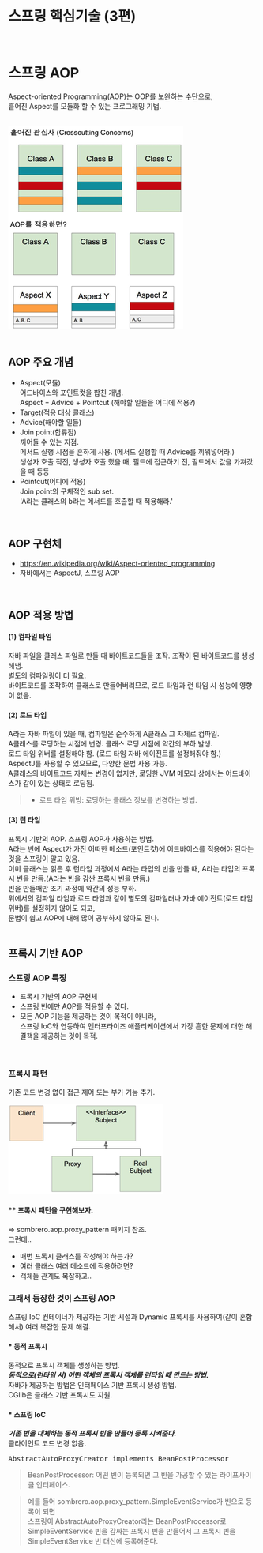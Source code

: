# 스프링 핵심기술 (3편)
<br/>

# 스프링 AOP
Aspect-oriented Programming(AOP)는 OOP를 보완하는 수단으로, <br/>
흩어진 Aspect를 모듈화 할 수 있는 프로그래밍 기법. <br/>
<br/>

![aop](./images/aop.png)<br/>
<br/>

## AOP 주요 개념
- Aspect(모듈)<br/>
어드바이스와 포인트컷을 합친 개념.<br/>
Aspect = Advice + Pointcut (해야할 일들을 어디에 적용?)<br/>
- Target(적용 대상 클래스)<br/>
- Advice(해야할 일들)<br/>
- Join point(합류점)<br/>
끼어들 수 있는 지점.<br/>
메서드 실행 시점을 흔하게 사용. (메서드 실행할 때 Advice를 끼워넣어라.)<br/>
생성자 호출 직전, 생성자 호출 했을 때, 필드에 접근하기 전, 필드에서 값을 가져갔을 때 등등<br/>
- Pointcut(어디에 적용)<br/>
Join point의 구체적인 sub set.<br/>
'A라는 클래스의 b라는 메서드를 호출할 때 적용해라.'<br/>
<br/>

## AOP 구현체
- https://en.wikipedia.org/wiki/Aspect-oriented_programming <br/>
- 자바에서는 AspectJ, 스프링 AOP <br/>
<br/>

## AOP 적용 방법
#### (1) 컴파일 타임<br/>
자바 파일을 클래스 파일로 만들 때 바이트코드들을 조작. 조작이 된 바이트코드를 생성해냄.<br/>
별도의 컴파일링이 더 필요.<br/>
바이트코드를 조작하여 클래스로 만들어버리므로, 로드 타임과 런 타임 시 성능에 영향이 없음.<br/>
#### (2) 로드 타임<br/>
A라는 자바 파일이 있을 때, 컴파일은 순수하게 A클래스 그 자체로 컴파일.<br/>
A클래스를 로딩하는 시점에 변경. 클래스 로딩 시점에 약간의 부하 발생. <br/>
로드 타임 위버를 설정해야 함. (로드 타임 자바 에이전트를 설정해줘야 함.)<br/>
AspectJ를 사용할 수 있으므로, 다양한 문법 사용 가능. <br/>
A클래스의 바이트코드 자체는 변경이 없지만, 로딩한 JVM 메모리 상에서는 어드바이스가 같이 있는 상태로 로딩됨.<br/>
> * 로드 타임 위빙: 로딩하는 클래스 정보를 변경하는 방법.

#### (3) 런 타임<br/>
프록시 기반의 AOP. 스프링 AOP가 사용하는 방법. <br/>
A라는 빈에 Aspect가 가진 어떠한 메소드(포인트컷)에 어드바이스를 적용해야 된다는 것을 스프링이 알고 있음. <br/>
이미 클래스는 읽은 후 런타임 과정에서 A라는 타입의 빈을 만들 때, A라는 타입의 프록시 빈을 만듬.(A라는 빈을 감싼 프록시 빈을 만듬.) <br/>
빈을 만들때만 초기 과정에 약간의 성능 부하. <br/>
위에서의 컴파일 타임과 로드 타임과 같이 별도의 컴파일러나 자바 에이전트(로드 타임 위버)를 설정하지 않아도 되고, <br/>
문법이 쉽고 AOP에 대해 많이 공부하지 않아도 된다. <br/>
<br/>

## 프록시 기반 AOP
### 스프링 AOP 특징
- 프록시 기반의 AOP 구현체 <br/>
- 스프링 빈에만 AOP를 적용할 수 있다. <br/>
- 모든 AOP 기능을 제공하는 것이 목적이 아니라, <br/>
스프링 IoC와 연동하여 엔터프라이즈 애플리케이션에서 가장 흔한 문제에 대한 해결책을 제공하는 것이 목적.<br/>
<br/>

### 프록시 패턴
기존 코드 변경 없이 접근 제어 또는 부가 기능 추가.<br/>

![proxy_pattern](./images/proxy_pattern.png)<br/>

#### ** 프록시 패턴을 구현해보자.
=> sombrero.aop.proxy_pattern 패키지 참조.<br/>
그런데..<br/>
- 매번 프록시 클래스를 작성해야 하는가?<br/>
- 여러 클래스 여러 메소드에 적용하려면?<br/>
- 객체들 관계도 복잡하고..<br/>

### 그래서 등장한 것이 스프링 AOP
스프링 IoC 컨테이너가 제공하는 기반 시설과 Dynamic 프록시를 사용하여(같이 혼합해서) 여러 복잡한 문제 해결.<br/>
#### * 동적 프록시
동적으로 프록시 객체를 생성하는 방법.<br/>
**_동적으로(런타임 시) 어떤 객체의 프록시 객체를 런타임 때 만드는 방법._** <br/>
자바가 제공하는 방법은 인터페이스 기반 프록시 생성 방법.<br/>
CGlib은 클래스 기반 프록시도 지원.<br/>
#### * 스프링 IoC
**_기존 빈을 대체하는 동적 프록시 빈을 만들어 등록 시켜준다._** <br/>
클라이언트 코드 변경 없음.<br/>
<pre>
AbstractAutoProxyCreator implements BeanPostProcessor
</pre>

> BeanPostProcessor: 어떤 빈이 등록되면 그 빈을 가공할 수 있는 라이프사이클 인터페이스.<br/>

> 예를 들어 sombrero.aop.proxy_pattern.SimpleEventService가 빈으로 등록이 되면 <br/>
스프링이 AbstractAutoProxyCreator라는 BeanPostProcessor로 <br/>
SimpleEventService 빈을 감싸는 프록시 빈을 만들어서 그 프록시 빈을 SimpleEventService 빈 대신에 등록해준다.<br/>

<br/><br/>

